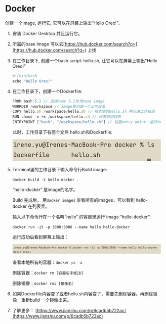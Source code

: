 # Docker

创建一个image, 运行它, 它可以在屏幕上输出“Hello Oreo!”。

1. 安装 Docker Desktop 并且运行它。
2. 所需的base image 可以去[https://hub.docker.com/search?q=](https://hub.docker.com/search?q=) 上找
3. 在工作目录下, 创建一个bash script: hello.sh, 让它可以在屏幕上输出”Hello Oreo!”
    
    ```jsx
    #!/bin/bash
    echo "Hello Oreo!"
    ```
    
4. 在工作目录下，创建一个Dockerfile:
    
    ```jsx
    FROM bash:5.2 // 选择bash 5.2作为base image
    WORKDIR /workspace // image里创建一个工作目录
    COPY hello.sh /workspace/hello.sh // 把本地的hello.sh 拷贝进工作目录
    RUN chmod -v +x /workspace/hello.sh // 设置访问权限
    ENTRYPOINT ["bash", "/workspace/hello.sh"] // 设置entry point：运行image的时候，运行hello.sh 
    ```
    
    此时，工作目录下有两个文件 hello.sh和Dockerfile:
    
    ![Screen Shot 2022-09-29 at 12.16.36 PM.png](Screen_Shot_2022-09-29_at_12.16.36_PM.png)
    
5. Terminal里的工作目录下输入命令行Build image:
    
    `docker build -t hello-docker .`
    
    “hello-docker” 是image的名字。
    
    Build 完成后， 用`docker images` 查看所有的images，可以看到 hello-docker 在列表里。
    
    输入以下命令行在一个名叫”hello” 的容器里运行 image “hello-docker”:
    
    `docker run -it -p 3000:3000 --name hello hello-docker`
    
    运行成功后看到屏幕上输出：
    
    ![Screen Shot 2022-09-29 at 12.23.49 PM.png](Screen_Shot_2022-09-29_at_12.23.49_PM.png)
    
    查看本地所有的容器：`docker ps -a`
    
    删除容器：`docker rm [容器名字或ID]`
    
    删除镜像：`docker rmi [镜像名]`
    
6. 如果Dockerfile内容变了或者hello.sh内容变了，需要先删除容器，再删除镜像，重新build 一个镜像出来。
7. 了解更多： [https://www.jianshu.com/p/6cadb5b722ac](https://www.jianshu.com/p/6cadb5b722ac)
